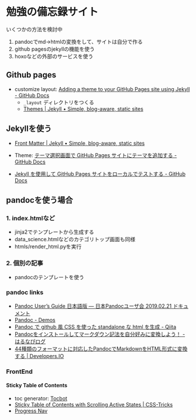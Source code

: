 

# 勉強の備忘録サイト

いくつかの方法を検討中

1. pandocでmd->htmlの変換をして、サイトは自分で作る
2. github pagesのjekyllの機能を使う
3. hoxoなどの外部のサービスを使う



## Github pages

- customize layout: [Adding a theme to your GitHub Pages site using Jekyll - GitHub Docs](https://docs.github.com/en/pages/setting-up-a-github-pages-site-with-jekyll/adding-a-theme-to-your-github-pages-site-using-jekyll#customizing-your-themes-html-layout)
  - `_layout` ディレクトリをつくる
  - [Themes | Jekyll • Simple, blog-aware, static sites](https://jekyllrb.com/docs/themes/#overriding-theme-defaults)



## Jekyllを使う

- [Front Matter | Jekyll • Simple, blog-aware, static sites](https://jekyllrb.com/docs/front-matter/)
- Theme: [テーマ選択画面で GitHub Pages サイトにテーマを追加する - GitHub Docs](https://docs.github.com/ja/github/working-with-github-pages/adding-a-theme-to-your-github-pages-site-with-the-theme-chooser)

- [Jekyll を使用して GitHub Pages サイトをローカルでテストする - GitHub Docs](https://docs.github.com/ja/github/working-with-github-pages/testing-your-github-pages-site-locally-with-jekyll)





## pandocを使う場合

### 1. index.htmlなど
- jinja2でテンプレートから生成する
- data_science.htmlなどのカテゴリトップ画面も同様
- htmls/render_html.pyを実行

### 2. 個別の記事
- pandocのテンプレートを使う




### pandoc links

- [Pandoc User’s Guide 日本語版 — 日本Pandocユーザ会 2019.02.21 ドキュメント](https://pandoc-doc-ja.readthedocs.io/ja/latest/users-guide.html#using-pandoc)
- [Pandoc - Demos](https://pandoc.org/demos.html)
- [Pandoc で github 風 CSS を使った standalone な html を生成 - Qiita](https://qiita.com/griffin_stewie/items/95026360fdfca1bd8e33)
- [Pandocをインストールしてマークダウン記法を自分好みに変換しよう！ - はるなぴログ](https://www.halu7.com/entry/pandoc-install-option)
- [44種類のフォーマットに対応したPandocでMarkdownをHTML形式に変換する | Developers.IO](https://dev.classmethod.jp/articles/pandoc-markdown2html/)



### FrontEnd

#### Sticky Table of Contents
- toc generator: [Tocbot](https://tscanlin.github.io/tocbot/)
- [Sticky Table of Contents with Scrolling Active States | CSS-Tricks](https://css-tricks.com/sticky-table-of-contents-with-scrolling-active-states/)
- [Progress Nav](https://lab.hakim.se/progress-nav/)





